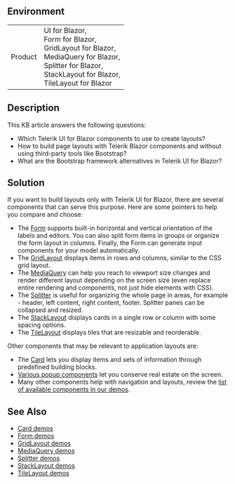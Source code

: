
## Environment

<table>
<tbody>
<tr>
<td>Product</td>
<td>
UI for Blazor, <br />
Form for Blazor, <br />
GridLayout for Blazor, <br />
MediaQuery for Blazor, <br />
Splitter for Blazor, <br />
StackLayout for Blazor, <br />
TileLayout for Blazor
</td>
</tr>
</tbody>
</table>

## Description

This KB article answers the following questions:

* Which Telerik UI for Blazor components to use to create layouts?
* How to build page layouts with Telerik Blazor components and without using third-party tools like Bootstrap?
* What are the Bootstrap framework alternatives in Telerik UI for Blazor?

## Solution

If you want to build layouts only with Telerik UI for Blazor, there are several components that can serve this purpose. Here are some pointers to help you compare and choose:

* The [Form](https://demos.telerik.com/blazor-ui/form/overview) supports built-in horizontal and vertical orientation of the labels and editors. You can also split form items in groups or organize the form layout in columns. Finally, the Form can generate input components for your model automatically.
* The [GridLayout](https://demos.telerik.com/blazor-ui/gridlayout/overview) displays items in rows and columns, similar to the CSS grid layout.
* The [MediaQuery](https://demos.telerik.com/blazor-ui/mediaquery/overview) can help you reach to viewport size changes and render different layout depending on the screen size (even replace entire rendering and components, not just hide elements with CSS).
* The [Splitter](https://demos.telerik.com/blazor-ui/splitter/overview) is useful for organizing the whole page in areas, for example - header, left content, right content, footer. Splitter panes can be collapsed and resized.
* The [StackLayout](https://demos.telerik.com/blazor-ui/stacklayout/overview) displays cards in a single row or column with some spacing options.
* The [TileLayout](https://demos.telerik.com/blazor-ui/tilelayout/overview) displays tiles that are resizable and reorderable.

Other components that may be relevant to application layouts are:

* The [Card](https://demos.telerik.com/blazor-ui/card/overview) lets you display items and sets of information through predefined building blocks.
* [Various popup components](slug:common-kb-popup-component-comparison) let you conserve real estate on the screen.
* Many other components help with navigation and layouts, review the [list of available components in our demos](https://demos.telerik.com/blazor-ui).

## See Also

* [Card demos](https://demos.telerik.com/blazor-ui/card/overview)
* [Form demos](https://demos.telerik.com/blazor-ui/form/overview)
* [GridLayout demos](https://demos.telerik.com/blazor-ui/gridlayout/overview)
* [MediaQuery demos](https://demos.telerik.com/blazor-ui/mediaquery/overview)
* [Splitter demos](https://demos.telerik.com/blazor-ui/splitter/overview)
* [StackLayout demos](https://demos.telerik.com/blazor-ui/stacklayout/overview)
* [TileLayout demos](https://demos.telerik.com/blazor-ui/tilelayout/overview)
